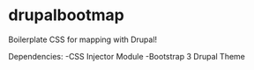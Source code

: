 drupalbootmap
=============

Boilerplate CSS for mapping with Drupal!

Dependencies:
-CSS Injector Module
-Bootstrap 3 Drupal Theme
